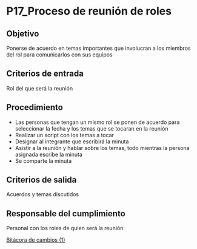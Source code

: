 # P17_Proceso de reunión de roles

## **Objetivo**

Ponerse de acuerdo en temas importantes que involucran a los miembros del rol para comunicarlos con sus equipos

## **Criterios de entrada**

Rol del que será la reunión

## **Procedimiento**

- Las personas que tengan un mismo rol se ponen de acuerdo para seleccionar la fecha y los temas que se tocaran en la reunión
- Realizar un script con los temas a tocar
- Designar al integrante que escribirá la minuta
- Asistir a la reunión y hablar sobre los temas, todo mientras la persona asignada escribe la minuta
- Se comparte la minuta

## **Criterios de salida**

Acuerdos y temas discutidos

## **Responsable del cumplimiento**

Personal con los roles de quien será la reunión 

[Bitácora de cambios (1)](P17_Proceso%20de%20reunio%CC%81n%20de%20roles%208fd4dd93f94a4cd0b64e813e9d4de41a/Bita%CC%81cora%20de%20cambios%20(1)%2023d8231bcbfa4171b15823b63c91bb00.csv)
